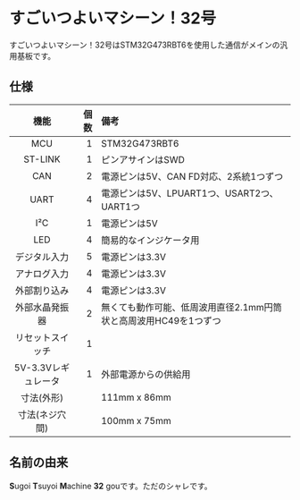 # すごいつよいマシーン！32号

すごいつよいマシーン！32号はSTM32G473RBT6を使用した通信がメインの汎用基板です。

## 仕様

|        機能         | 個数 | 備考                                                             |
| :-----------------: | ---: | :--------------------------------------------------------------- |
|         MCU         |    1 | STM32G473RBT6                                                    |
|       ST-LINK       |    1 | ピンアサインはSWD                                                |
|         CAN         |    2 | 電源ピンは5V、CAN FD対応、2系統1つずつ                           |
|        UART         |    4 | 電源ピンは5V、LPUART1つ、USART2つ、UART1つ                       |
|         I²C         |    1 | 電源ピンは5V                                                     |
|         LED         |    4 | 簡易的なインジケータ用                                           |
|    デジタル入力     |    5 | 電源ピンは3.3V                                                   |
|    アナログ入力     |    4 | 電源ピンは3.3V                                                   |
|    外部割り込み     |    4 | 電源ピンは3.3V                                                   |
|   外部水晶発振器    |    2 | 無くても動作可能、低周波用直径2.1mm円筒状と高周波用HC49を1つずつ |
|  リセットスイッチ   |    1 |                                                                  |
| 5V-3.3Vレギュレータ |    1 | 外部電源からの供給用                                             |
|     寸法(外形)      |      | 111mm x 86mm                                                     |
|   寸法(ネジ穴間)    |      | 100mm x 75mm                                                     |

## 名前の由来

**S**ugoi **T**suyoi **M**achine **32** gouです。ただのシャレです。
